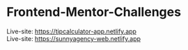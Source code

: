 # Frontend-Mentor-Challenges
Live-site: https://tipcalculator-app.netlify.app <br>
Live-site: https://sunnyagency-web.netlify.app
